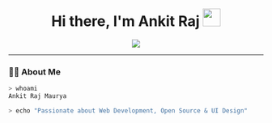 <h1 align="center">Hi there, I'm Ankit Raj <img src="https://media.giphy.com/media/hvRJCLFzcasrR4ia7z/giphy.gif" width="35"></h1>

<p align="center">
  <a href="https://github.com/AnkitRajMaurya"><img src="https://readme-typing-svg.herokuapp.com?font=Fira+Code&size=22&duration=3000&pause=1000&center=true&vCenter=true&width=435&lines=Computer+Science+Student;Web+Developer;Open+Source+Enthusiast;Always+Learning+New+Things" /></a>
</p>

---

### 🧑‍💻 About Me

```bash
> whoami
Ankit Raj Maurya

> echo "Passionate about Web Development, Open Source & UI Design"
